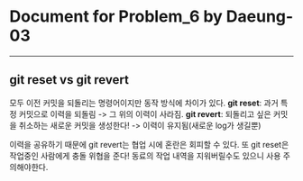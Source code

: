 # Document for Problem_6 by Daeung-03
---


## git reset vs git revert
모두 이전 커밋을 되돌리는 명령어이지만 동작 방식에 차이가 있다.
**git reset**: 과거 특정 커밋으로 이력을 되돌림 -> 그 위의 이력이 사라짐.
**git revert**: 되돌리고 싶은 커밋을 취소하는 새로운 커밋을 생성한다! -> 이력이 유지됨(새로운 log가 생길뿐)

이력을 공유하기 때문에 git revert는 협업 시에 혼란은 회피할 수 있다. 또 git reset은 작업중인 사람에게 충돌 위협을 준다! 동료의 작업 내역을 지워버릴수도 있으니 사용 주의해야한다.
